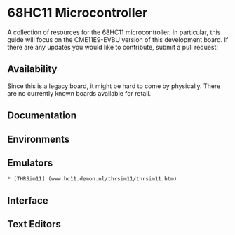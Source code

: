 # 68HC11 Microcontroller
A collection of resources for the 68HC11 microcontroller. In particular, this guide will focus on the CME11E9-EVBU version of this development board. If there are any updates you would like to contribute, submit a pull request!

## Availability
Since this is a legacy board, it might be hard to come by physically. There are no currently known boards available for retail.

## Documentation

## Environments

## Emulators
	* [THRSim11] (www.hc11.demon.nl/thrsim11/thrsim11.htm)

## Interface

## Text Editors 
